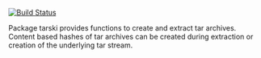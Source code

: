 [![Build Status](https://travis-ci.org/brauner/tarski.svg?branch=master)](https://travis-ci.org/brauner/tarski)

Package tarski provides functions to create and extract tar archives. Content
based hashes of tar archives can be created during extraction or creation of
the underlying tar stream.

